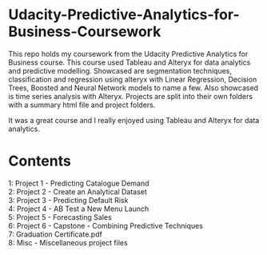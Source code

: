 # Udacity-Predictive-Analytics-for-Business-Coursework
This repo holds my coursework from the Udacity Predictive Analytics for Business course. This course used Tableau and Alteryx for data analytics and predictive modelling.
Showcased are segmentation techniques, classification and regression using alteryx with Linear Regression, Decision Trees, Boosted and Neural Network models to name a few. Also showcased is time series analysis with Alteryx.
Projects are split into their own folders with a summary html file and project folders.

It was a great course and I really enjoyed using Tableau and Alteryx for data analytics.

# Contents


1: Project 1 - Predicting Catalogue Demand  
2: Project 2 - Create an Analytical Dataset	 
3: Project 3 - Predicting Default Risk  
4: Project 4 - AB Test a New Menu Launch  
5: Project 5 - Forecasting Sales  
6: Project 6 - Capstone - Combining Predictive Techniques  
7: Graduation Certificate.pdf  
8: Misc	- Miscellaneous project files
